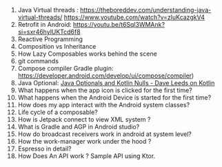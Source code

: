 1. Java Virtual threads :
   https://theboreddev.com/understanding-java-virtual-threads/
   https://www.youtube.com/watch?v=zluKcazgkV4
2. Retrofit in Android:
   https://youtu.be/t6Sql3WMAnk?si=sxr46hylUKTcd6f8
3. Reactive Programming 
4. Composition vs Inheritance 
5. How Lazy Composables works behind the scene
6. git commands
7. Compose compiler Gradle plugin:
   https://developer.android.com/develop/ui/compose/compiler)
8. Java Optional: [Java Optionals and Kotlin Nulls - Dave Leeds on Kotlin](https://typealias.com/guides/java-optionals-and-kotlin-nulls/)
9. What happens when the app icon is clicked for the first time?
10. What happens when the Android Device is started for the first time?
11. How does my app interact with the Android system classes?
12. Life cycle of a composable?
13. How is Jetpack connect to view XML system ?
14. What is Gradle and AGP in Android studio?
15. How do broadcast receivers work in android at system level?
16. How the work-manager work under the hood ?
17. Espresso in detail?
18. How Does An API work ? Sample API using Ktor.